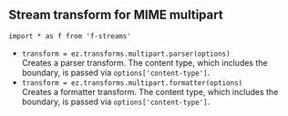 ## Stream transform for MIME multipart

`import * as f from 'f-streams'`  

* `transform = ez.transforms.multipart.parser(options)`  
  Creates a parser transform.
  The content type, which includes the boundary,
  is passed via `options['content-type']`.
* `transform = ez.transforms.multipart.formatter(options)`  
  Creates a formatter transform.
  The content type, which includes the boundary,
  is passed via `options['content-type']`.
